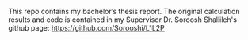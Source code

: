 This repo contains my bachelor’s thesis report.
The original calculation results and code is contained in my Supervisor Dr. Soroosh Shallileh's github page: https://github.com/Sorooshi/L1L2P

